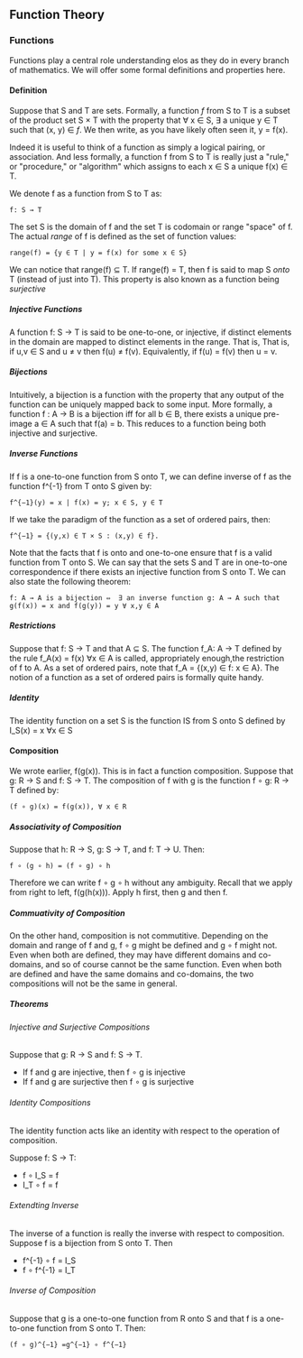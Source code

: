 ## Function Theory

### Functions

Functions play a central role understanding elos as they do in every branch of mathematics. We will offer some formal definitions and properties here.

#### Definition

Suppose that S and T are sets. Formally, a function *f* from S to T is a subset of the product set S × T with the property that ∀ x ∈ S, ∃ a unique y ∈ T such that (x, y) ∈ *f*. We then write, as you have likely often seen it, y = f(x).

Indeed it is useful to think of a function as simply a logical pairing, or association. And less formally, a function f from S to T is really just a "rule," or "procedure," or "algorithm" which assigns to each x ∈ S a unique f(x) ∈  T.

We denote f as a function from S to T as:

    f: S → T

The set S is the domain of f and the set T is codomain or range "space" of f. The actual _range_ of f is defined as the set of function values:

    range(f) = {y ∈ T | y = f(x) for some x ∈ S}

We can notice that range(f) ⊆ T. If range(f) = T, then f is said to map S *onto* T (instead of just into T). This property is also known as a function being *surjective*

##### Injective Functions

A function f: S → T is said to be one-to-one, or injective, if distinct elements in the domain are mapped to distinct elements in the range. That is, That is, if u,v ∈ S and u ≠ v then f(u) ≠ f(v). Equivalently, if f(u) = f(v) then u = v.

##### Bijections

Intuitively, a bijection is a function with the property that any output of the function can be uniquely mapped back to some input. More formally, a function f : A → B is a bijection iff for all b ∈ B, there exists a unique pre-image a ∈ A such that f(a) = b. This reduces to a function being both injective and surjective.

##### Inverse Functions

If f is a one-to-one function from S onto T, we can define inverse of f as the function f^{-1} from T onto S given by:

    f^{−1}(y) = x | f(x) = y; x ∈ S, y ∈ T

If we take the paradigm of the function as a set of ordered pairs, then:

    f^{−1} = {(y,x) ∈ T × S : (x,y) ∈ f}.

Note that the facts that f is onto and one-to-one ensure that f is a valid function from T onto S. We can say that the sets S and T are in one-to-one correspondence if there exists an injective function from S onto T.  We can also state the following theorem:

    f: A → A is a bijection ⇔  ∃ an inverse function g: A → A such that g(f(x)) = x and f(g(y)) = y ∀ x,y ∈ A

##### Restrictions

Suppose that f: S → T and that A ⊆ S. The function f_A: A → T defined by the rule f_A(x) = f(x) ∀x ∈ A is called, appropriately enough,the restriction of f to A. As a set of ordered pairs, note that f_A = {(x,y) ∈ f: x ∈ A}. The notion of a function as a set of ordered pairs is formally quite handy.

##### Identity

The identity function on a set S is the function IS from S onto S defined by I_S(x) = x ∀x ∈ S

#### Composition

We wrote earlier, f(g(x)). This is in fact a function composition. Suppose that g: R → S and f: S → T. The composition of f with g is the function f ∘ g: R → T defined by:

    (f ∘ g)(x) = f(g(x)), ∀ x ∈ R


##### Associativity of Composition

Suppose that h: R → S, g: S → T, and f: T → U. Then:

    f ∘ (g ∘ h) = (f ∘ g) ∘ h

Therefore we can write f ∘ g ∘ h without any ambiguity. Recall that we apply from right to left, f(g(h(x))). Apply h first, then g and then f.

##### Commuativity of Composition

On the other hand, composition is not commutitive. Depending on the domain and range of f and g, f ∘ g might be defined and g ∘ f might not. Even when both are defined, they may have different domains and co-domains, and so of course cannot be the same function. Even when both are defined and have the same domains and co-domains, the two compositions will not be the same in general.

##### Theorems

###### Injective and Surjective Compositions

Suppose that g: R → S and f: S → T.

 * If f and g are injective, then f ∘ g is injective
 * If f and g are surjective then f ∘ g is surjective

###### Identity Compositions

The identity function acts like an identity with respect to the operation of composition.

Suppose f: S → T:

 * f ∘ I_S = f
 * I_T ∘ f = f

###### Extendting Inverse

The inverse of a function is really the inverse with respect to composition. Suppose f is a bijection from S onto T. Then

 * f^{-1} ∘ f = I_S
 * f ∘ f^{-1} = I_T

###### Inverse of Composition

Suppose that g is a one-to-one function from R onto S and that f is a one-to-one function from S onto T. Then:

    (f ∘ g)^{−1} =g^{−1} ∘ f^{−1}





























